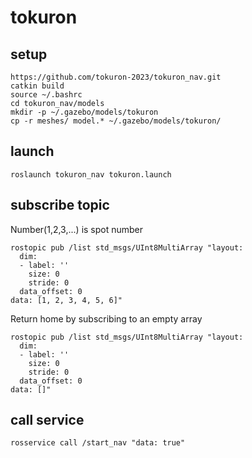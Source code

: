# tokuron  
## setup  
```
https://github.com/tokuron-2023/tokuron_nav.git  
catkin build  
source ~/.bashrc  
cd tokuron_nav/models  
mkdir -p ~/.gazebo/models/tokuron  
cp -r meshes/ model.* ~/.gazebo/models/tokuron/  
```
## launch  
```
roslaunch tokuron_nav tokuron.launch  
```
##  subscribe topic  
Number(1,2,3,...) is spot number
```
rostopic pub /list std_msgs/UInt8MultiArray "layout:
  dim:
  - label: ''
    size: 0
    stride: 0
  data_offset: 0
data: [1, 2, 3, 4, 5, 6]" 
```
Return home by subscribing to an empty array  
```
rostopic pub /list std_msgs/UInt8MultiArray "layout:  
  dim:  
  - label: ''  
    size: 0  
    stride: 0  
  data_offset: 0  
data: []"  
```
## call service
```
rosservice call /start_nav "data: true"  
```
